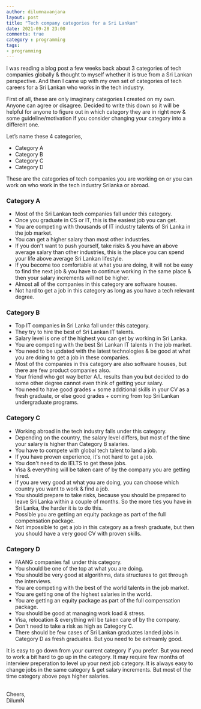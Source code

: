 ```yaml
---
author: dilumnavanjana
layout: post
title: "Tech company categories for a Sri Lankan"
date: 2021-09-28 23:00
comments: true
category : programming
tags:
- programming
---
```


I was reading a blog post a few weeks back about 3 categories of tech companies globally & thought to myself whether it is true from a Sri Lankan perspective. And then I came up with my own set of categories of tech careers for a Sri Lankan who works in the tech industry.

First of all, these are only imaginary categories I created on my own. Anyone can agree or disagree. Decided to write this down so it will be helpful for anyone to figure out in which category they are in right now & some guideline/motivation if you consider changing your category into a different one.

Let’s name these 4 categories,
- Category A
- Category B
- Category C
- Category D

These are the categories of tech companies you are working on or you can work on who work in the tech industry Srilanka or abroad.

### Category A
- Most of the Sri Lankan tech companies fall under this category.
- Once you graduate in CS or IT, this is the easiest job you can get.
- You are competing with thousands of IT industry talents of Sri Lanka in the job market.
- You can get a higher salary than most other industries.
- If you don't want to push yourself, take risks & you have an above average salary than other industries, this is the place you can spend your life above average Sri Lankan lifestyle.
- If you become too comfortable at what you are doing, it will not be easy to find the next job & you have to continue working in the same place & then your salary increments will not be higher.
- Almost all of the companies in this category are software houses.
- Not hard to get a job in this category as long as you have a tech relevant degree.


### Category B
- Top IT companies in Sri Lanka fall under this category.
- They try to hire the best of Sri Lankan IT talents.
- Salary level is one of the highest you can get by working in Sri Lanka.
- You are competing with the best Sri Lankan IT talents in the job market.
- You need to be updated with the latest technologies & be good at what you are doing to get a job in these companies.
- Most of the companies in this category are also software houses, but there are few product companies also.
- Your friend who got way better A/L results than you but decided to do some other degree cannot even think of getting your salary.
- You need to have good grades + some additional skills in your CV as a fresh graduate, or else good grades + coming from top Sri Lankan undergraduate programs.


### Category C
- Working abroad in the tech industry falls under this category.
- Depending on the country, the salary level differs, but most of the time your salary is higher than Category B salaries.
- You have to compete with global tech talent to land a job.
- If you have proven experience, it's not hard to get a job.
- You don't need to do IELTS to get these jobs.
- Visa & everything will be taken care of by the company you are getting hired.
- If you are very good at what you are doing, you can choose which country you want to work & find a job.
- You should prepare to take risks, because you should be prepared to leave Sri Lanka within a couple of months. So the more ties you have in Sri Lanka, the harder it is to do this.
- Possible you are getting an equity package as part of the full compensation package.
- Not impossible to get a job in this category as a fresh graduate, but then you should have a very good CV with proven skills.


### Category D
- FAANG companies fall under this category.
- You should be one of the top at what you are doing.
- You should be very good at algorithms, data structures to get through the interviews.
- You are competing with the best of the world talents in the job market.
- You are getting one of the highest salaries in the world.
- You are getting an equity package as part of the full compensation package.
- You should be good at managing work load & stress.
- Visa, relocation & everything will be taken care of by the company.
- Don't need to take a risk as high as Category C.
- There should be few cases of Sri Lankan graduates landed jobs in Category D as fresh graduates. But you need to be extreamly good.


It is easy to go down from your current category if you prefer. But you need to work a bit hard to go up in the category. It may require few months of interview preperation to level up your next job category. It is always easy to change jobs in the same category & get salary increments. But most of the time category above pays higher salaries.


<br>
Cheers,<br>
DilumN
